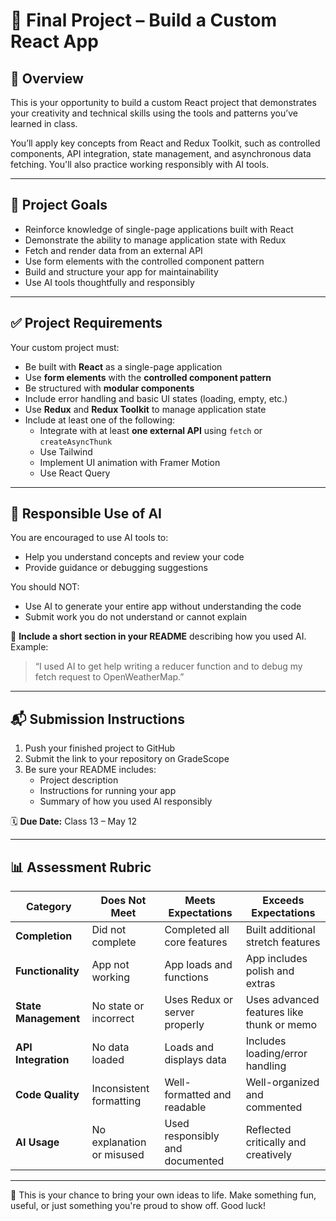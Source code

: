 # 🧪 Final Project – Build a Custom React App

## 📝 Overview
This is your opportunity to build a custom React project that demonstrates your creativity and technical skills using the tools and patterns you’ve learned in class.

You’ll apply key concepts from React and Redux Toolkit, such as controlled components, API integration, state management, and asynchronous data fetching. You'll also practice working responsibly with AI tools.

---

## 🎯 Project Goals
- Reinforce knowledge of single-page applications built with React
- Demonstrate the ability to manage application state with Redux
- Fetch and render data from an external API
- Use form elements with the controlled component pattern
- Build and structure your app for maintainability
- Use AI tools thoughtfully and responsibly

---

## ✅ Project Requirements
Your custom project must:

- Be built with **React** as a single-page application
- Use **form elements** with the **controlled component pattern**
- Be structured with **modular components**
- Include error handling and basic UI states (loading, empty, etc.)
- Use **Redux** and **Redux Toolkit** to manage application state
- Include at least one of the following: 
  - Integrate with at least **one external API** using `fetch` or `createAsyncThunk`
  - Use Tailwind
  - Implement UI animation with Framer Motion
  - Use React Query

---

## 🔐 Responsible Use of AI
You are encouraged to use AI tools to:
- Help you understand concepts and review your code
- Provide guidance or debugging suggestions

You should NOT:
- Use AI to generate your entire app without understanding the code
- Submit work you do not understand or cannot explain

📝 **Include a short section in your README** describing how you used AI. Example:
> “I used AI to get help writing a reducer function and to debug my fetch request to OpenWeatherMap.”

---

## 📬 Submission Instructions
1. Push your finished project to GitHub
2. Submit the link to your repository on GradeScope
3. Be sure your README includes:
   - Project description
   - Instructions for running your app
   - Summary of how you used AI responsibly

🗓️ **Due Date:** Class 13 – May 12

---

## 📊 Assessment Rubric
| Category               | Does Not Meet        | Meets Expectations       | Exceeds Expectations              |
|------------------------|----------------------|---------------------------|-----------------------------------|
| **Completion**         | Did not complete     | Completed all core features | Built additional stretch features |
| **Functionality**      | App not working      | App loads and functions   | App includes polish and extras   |
| **State Management**   | No state or incorrect | Uses Redux or server properly | Uses advanced features like thunk or memo |
| **API Integration**    | No data loaded       | Loads and displays data   | Includes loading/error handling  |
| **Code Quality**       | Inconsistent formatting | Well-formatted and readable | Well-organized and commented     |
| **AI Usage**           | No explanation or misused | Used responsibly and documented | Reflected critically and creatively |

---

🎉 This is your chance to bring your own ideas to life. Make something fun, useful, or just something you're proud to show off. Good luck!
